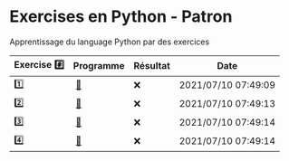 # Exercises en Python - Patron

Apprentissage du language Python par des exercices

|  Exercise :hash:  |  Programme | Résultat | Date |
|-------------------|------------|----------|------|
| :one: | [:bookmark:](01/programme.py) | :x: | 2021/07/10 07:49:09 |
| :two: | [:bookmark:](02/programme.py) | :x: | 2021/07/10 07:49:13 |
| :three: | [:bookmark:](03/programme.py) | :x: | 2021/07/10 07:49:14 |
| :four: | [:bookmark:](04/programme.py) | :x: | 2021/07/10 07:49:14 |
